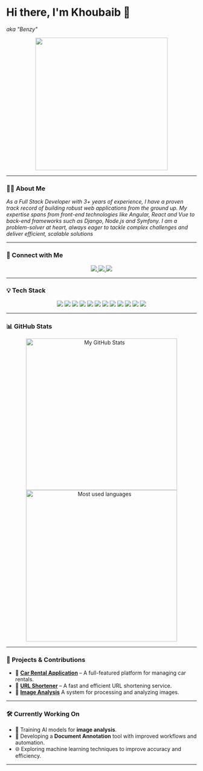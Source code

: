 # Hi there, I'm Khoubaib 👋
*aka "Benzy"*

<p align="center">
  <img src="https://media3.giphy.com/media/v1.Y2lkPTc5MGI3NjExYzRtb2szZ2hxOXh0cGJvNTJlOGlqMmhlbjAxMmF0azdyeGIzeGg3eSZlcD12MV9pbnRlcm5hbF9naWZfYnlfaWQmY3Q9Zw/qgQUggAC3Pfv687qPC/giphy.gif" width="350"/>
</p>

---

### 👨‍💻 About Me
*As a Full Stack Developer with 3+ years of experience, I have a proven track record of building robust web applications from the ground up. My expertise spans from front-end technologies like Angular, React and Vue to back-end frameworks such as Django, Node.js and Symfony. I am a problem-solver at heart, always eager to tackle complex challenges and deliver efficient, scalable solutions*

---
### 🔗 Connect with Me
<p align="center">
  <a href="https://www.linkedin.com/in/khoubaibz/">
    <img src="https://custom-icon-badges.demolab.com/badge/LinkedIn-0A66C2?style=for-the-badge&logo=linkedin-white&logoColor=white"/>
  </a>
  <a href="https://discordapp.com/users/503127132973826048/">
    <img src="https://img.shields.io/badge/Discord-%235865F2.svg?style=for-the-badge&logo=discord&logoColor=white"/>
  </a>
  <a href="mailto:khoubaib.bnz@gmail.com">
    <img src="https://img.shields.io/badge/Gmail-D14836?style=for-the-badge&logo=gmail&logoColor=white"/>
  </a>
</p>

---

### 💡 Tech Stack
<p align="center">
  <img src="https://img.shields.io/badge/Python-3776AB?style=for-the-badge&logo=python&logoColor=white"/>
  <img src="https://img.shields.io/badge/Django-092E20?style=for-the-badge&logo=django&logoColor=white"/>
  <img src="https://img.shields.io/badge/Flask-000?logo=flask&logoColor=fff&style=for-the-badge"/>
  <img src="https://img.shields.io/badge/FastAPI-009688?style=for-the-badge&logo=fastapi&logoColor=white"/>
  <img src="https://img.shields.io/badge/DevOps-Docker-blue?style=for-the-badge&logo=docker&logoColor=white"/>
  <img src="https://img.shields.io/badge/AWS-%23FF9900.svg?logo=amazon-web-services&logoColor=white&style=for-the-badge"/>
  <img src="https://img.shields.io/badge/JavaScript-F7DF1E?logo=javascript&logoColor=000&style=for-the-badge"/>
  <img src="https://img.shields.io/badge/Express.js-%23404d59.svg?logo=express&logoColor=%2361DAFB&style=for-the-badge"/>
  <img src="https://img.shields.io/badge/Angular-DD0031?style=for-the-badge&logo=angular&logoColor=white"/>
  <img src="https://img.shields.io/badge/React-%2320232a.svg?logo=react&logoColor=%2361DAFB&style=for-the-badge"/>
  <img src="https://img.shields.io/badge/Postgres-%23316192.svg?logo=postgresql&logoColor=white&style=for-the-badge"/>
  <img src="https://img.shields.io/badge/MongoDB-%234ea94b.svg?logo=mongodb&logoColor=white&style=for-the-badge"/>
</p>

---

### 📊 GitHub Stats
<div align="center">
  <a href="https://github.com/Benzy7">
    <img src="https://github-readme-stats.vercel.app/api?username=Benzy7&show_icons=true&theme=radical" alt="My GitHub Stats" width="400"/>
  </a>
  <a href="https://github.com/Benzy7">
    <img src="https://github-readme-stats.vercel.app/api/top-langs/?username=Benzy7&layout=compact&theme=radical" alt="Most used languages" width="400"/>
  </a>
</div>

---

### 🚀 Projects & Contributions
- 🌟 **[Car Rental Application](https://github.com/Benzy7/car-rental-backend)** – A full-featured platform for managing car rentals.
- 🌟 **[URL Shortener](https://github.com/Benzy7/url-shortener)** – A fast and efficient URL shortening service.
- 🌟 **[Image Analysis](https://github.com/Benzy7/image-analysis)** A system for processing and analyzing images.

---

### 🛠️ Currently Working On
- 🧩 Training AI models for **image analysis**.
- 📜 Developing a **Document Annotation** tool with improved workflows and automation.
- 🌐 Exploring machine learning techniques to improve accuracy and efficiency.

---
